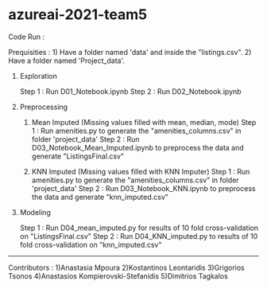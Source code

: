 # azureai-2021-team5


Code Run : 

  Prequisities : 1) Have a folder named 'data' and inside the "listings.csv".
                 2) Have a folder named 'Project_data'.

1) Exploration    
    
    Step 1 : Run D01_Notebook.ipynb
    Step 2 : Run D02_Notebook.ipynb

2) Preprocessing 
    
    1) Mean Imputed (Missing values filled with mean, median, mode)
    Step 1 : Run amenities.py to generate the "amenities_columns.csv" in folder 'project_data'
    Step 2 : Run D03_Notebook_Mean_Imputed.ipynb to preprocess the data and generate "ListingsFinal.csv"
    
    2) KNN Imputed (Missing values filled with KNN Imputer)
    Step 1 : Run amenities.py to generate the "amenities_columns.csv" in folder 'project_data'
    Step 2 : Run D03_Notebook_KNN.ipynb to preprocess the data and generate "knn_imputed.csv"
    
3) Modeling 
    
    Step 1 : Run D04_mean_imputed.py for results of 10 fold cross-validation on "ListingsFinal.csv" 
    Step 2 : Run D04_KNN_imputed.py to results of 10 fold cross-validation on "knn_imputed.csv"
    
    
-------------------------------------------------------------------------------------------------- 
Contributors : 
1)Anastasia Mpoura
2)Kostantinos Leontaridis
3)Grigorios Tsonos
4)Anastasios Kompierovski-Stefanidis
5)Dimitrios Tagkalos



